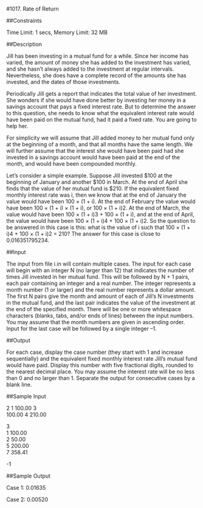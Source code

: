 #1017. Rate of Return

##Constraints

Time Limit: 1 secs, Memory Limit: 32 MB

##Description

Jill has been investing in a mutual fund for a while. Since her income has varied, the amount of money she has added to the investment has varied, and she hasn’t always added to the investment at regular intervals. Nevertheless, she does have a complete record of the amounts she has invested, and the dates of those investments.

 

Periodically Jill gets a report that indicates the total value of her investment. She wonders if she would have done better by investing her money in a savings account that pays a fixed interest rate. But to determine the answer to this question, she needs to know what the equivalent interest rate would have been paid on the mutual fund, had it paid a fixed rate. You are going to help her.

 

For simplicity we will assume that Jill added money to her mutual fund only at the beginning of a month, and that all months have the same length. We will further assume that the interest she would have been paid had she invested in a savings account would have been paid at the end of the month, and would have been compounded monthly.

 

Let’s consider a simple example. Suppose Jill invested $100 at the beginning of January and another $100 in March. At the end of April she finds that the value of her mutual fund is $210. If the equivalent fixed monthly interest rate was i, then we know that at the end of January the value would have been 100 × (1 + i). At the end of February the value would have been 100 × (1 + i) × (1 + i), or 100 × (1 + i)2. At the end of March, the value would have been 100 × (1 + i)3 + 100 × (1 + i), and at the end of April, the value would have been 100 × (1 + i)4 + 100 × (1 + i)2. So the question to be answered in this case is this: what is the value of i such that 100 × (1 + i)4 + 100 × (1 + i)2 = 210? The answer for this case is close to 0.016351795234.

##Input

The input from file i.in will contain multiple cases. The input for each case will begin with an integer N (no larger than 12) that indicates the number of times Jill invested in her mutual fund. This will be followed by N + 1 pairs, each pair containing an integer and a real number. The integer represents a month number (1 or larger) and the real number represents a dollar amount. The first N pairs give the month and amount of each of Jill’s N investments in the mutual fund, and the last pair indicates the value of the investment at the end of the specified month. There will be one or more whitespace characters (blanks, tabs, and/or ends of lines) between the input numbers. You may assume that the month numbers are given in ascending order. Input for the last case will be followed by a single integer –1.

##Output

For each case, display the case number (they start with 1 and increase sequentially) and the equivalent fixed monthly interest rate Jill’s mutual fund would have paid. Display this number with five fractional digits, rounded to the nearest decimal place. You may assume the interest rate will be no less than 0 and no larger than 1. Separate the output for consecutive cases by a blank line.

##Sample Input

2   1   100.00    3  
100.00    4   210.00  

3  
1 100.00  
2 50.00  
5 200.00  
7 358.41  

  -1

##Sample Output

Case 1: 0.01635

Case 2: 0.00520